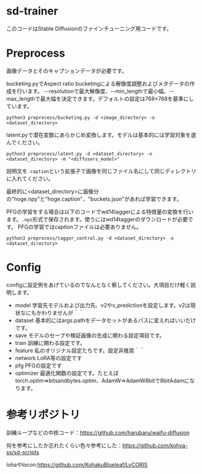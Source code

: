 # sd-trainer
このコードはStable Diffusionのファインチューニング用コードです。

# Preprocess
画像データとそのキャプションデータが必要です。

bucketing.pyでAspect ratio bucketingによる解像度調整およびメタデータの作成を行います。
--resolutionで最大解像度、--min_lengthで最小幅、--max_lengthで最大幅を決定できます。デフォルトの設定は768×768を基準にしています。
```
python3 preprocess/bucketing.py -d <image_directory> -o <dataset_directory>
```

latent.pyで潜在変数にあらかじめ変換します。モデルは基本的には学習対象を選んでください。
```
python3 preprocess/latent.py -d <dataset_directory> -o <dataset_directory> -m "<diffusers_model>"
```

説明文を```.caption```という拡張子で画像を同じファイル名にして同じディレクトリに入れてください。

最終的に<dataset_directory>に画像分の"hoge.npy"と"hoge.caption"、"buckets.json"があれば学習できます。

PFGの学習をする場合は以下のコードでwd14taggerによる特徴量の変換を行います。```.npz```形式で保存されます。使うにはwd14taggerのダウンロードが必要です。
PFGの学習ではcaptionファイルは必要ありません。
```
python3 preprocess/tagger_control.py -d <dataset_directory> -o <dataset_directory>
```

# Config
configに設定例をあげているのでなんとなく察してください。大項目だけ軽く説明します。
+ model 学習先モデルおよび出力先、v2やv_predictionを設定します。v2は現状なにもかわりませんが＾＾
+ dataset 基本的にはargs.pathをデータセットがあるパスに変えればいいだけです。
+ save モデルのセーブや検証画像の生成に関わる設定項目です。
+ train 訓練に関わる設定です。
+ feature 私のオリジナル設定たちです。設定非推奨＾＾
+ network LoRA等の設定です
+ pfg PFGの設定です
+ optimizer 最適化関数の設定です。たとえばtorch.optim⇒bitsandbytes.optim、AdamW⇒AdamW8bitで8bitAdamになります。

# 参考リポジトリ
訓練ループなどの中核コード：https://github.com/harubaru/waifu-diffusion

何を参考にしたか忘れたくらい色々参考にした：https://github.com/kohya-ss/sd-scripts

lohaやlocon:https://github.com/KohakuBlueleaf/LyCORIS

